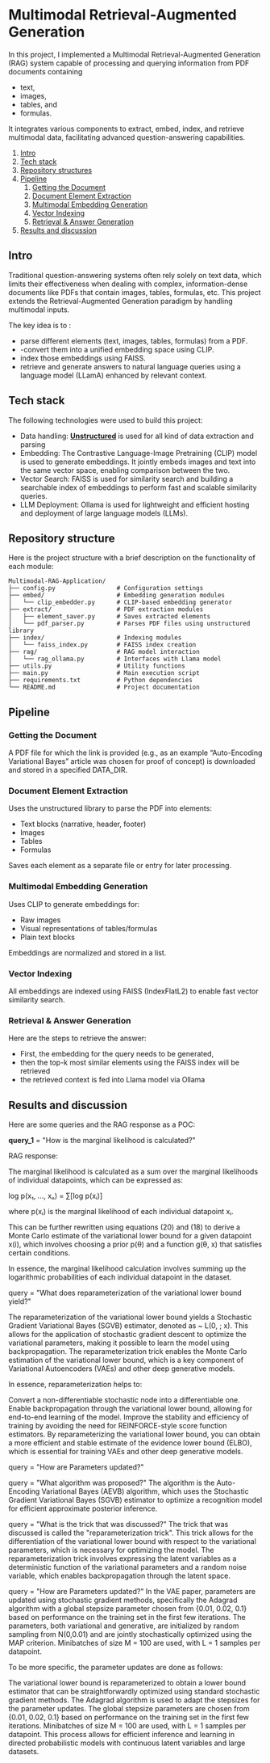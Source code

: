 # Multimodal Retrieval-Augmented Generation 

In this project, I implemented a Multimodal Retrieval-Augmented Generation (RAG) system capable of processing and querying information from PDF documents containing 
- text,
- images,
- tables, and
- formulas.

It integrates various components to extract, embed, index, and retrieve multimodal data, facilitating advanced question-answering capabilities.

1. [Intro](#1)
2. [Tech stack](#2)
3. [Repository structures](#3)
4. [Pipeline](#4)
   1. [Getting the Document](#5)
   2. [Document Element Extraction](#6)
   3. [Multimodal Embedding Generation](#7)
   4. [Vector Indexing](#8)
   5. [Retrieval & Answer Generation](#9)
5. [Results and discussion ](#10) 


<a name="1"></a>
## Intro
Traditional question-answering systems often rely solely on text data, which limits their effectiveness when dealing with complex, information-dense documents like PDFs that contain images, tables, formulas, etc. This project extends the Retrieval-Augmented Generation paradigm by handling multimodal inputs.

The key idea is to :
- parse different elements (text, images, tables, formulas) from a PDF.
- -convert them into a unified embedding space using CLIP.
- index those embeddings using FAISS.
- retrieve and generate answers to natural language queries using a language model (LLamA) enhanced by relevant context.

<a name="2"></a>
## Tech stack

The following technologies were used to build this project:

- Data handling: **<a href="https://unstructured.io/">Unstructured</a>** is used for all kind of data extraction and parsing
- Embedding: The Contrastive Language-Image Pretraining (CLIP) model is used to generate embeddings. It jointly embeds images and text into the same vector space, enabling comparison between the two.
- Vector Search: FAISS is used for similarity search and building a searchable index of embeddings to perform fast and scalable similarity queries.
- LLM Deployment: Ollama is used for lightweight and efficient hosting and deployment of large language models (LLMs).

<a name="3"></a>
## Repository structure

Here is the project structure with a brief description on the functionality of each module:

    Multimodal-RAG-Application/
    ├── config.py                 # Configuration settings
    ├── embed/                    # Embedding generation modules
    │   └── clip_embedder.py      # CLIP-based embedding generator
    ├── extract/                  # PDF extraction modules
    │   ├── element_saver.py      # Saves extracted elements
    │   └── pdf_parser.py         # Parses PDF files using unstructured library 
    ├── index/                    # Indexing modules
    │   └── faiss_index.py        # FAISS index creation
    ├── rag/                      # RAG model interaction
    │   └── rag_ollama.py         # Interfaces with Llama model
    ├── utils.py                  # Utility functions
    ├── main.py                   # Main execution script
    ├── requirements.txt          # Python dependencies
    └── README.md                 # Project documentation


<a name="4"></a>
## Pipeline

<a name="5"></a>
### Getting the Document
A PDF file for which the link is provided (e.g., as an example “Auto-Encoding Variational Bayes” article was chosen for proof of concept) is downloaded and stored  in a specified DATA_DIR.

<a name="6"></a>
### Document Element Extraction
Uses the unstructured library to parse the PDF into elements:

- Text blocks (narrative, header, footer)
- Images
- Tables
- Formulas

Saves each element as a separate file or entry for later processing.

<a name="7"></a>
### Multimodal Embedding Generation 
Uses CLIP to generate embeddings for:
- Raw images
- Visual representations of tables/formulas
- Plain text blocks

Embeddings are normalized and stored in a list.

<a name="8"></a>
### Vector Indexing
All embeddings are indexed using FAISS (IndexFlatL2) to enable fast vector similarity search.

<a name="9"></a>
### Retrieval & Answer Generation
Here are the steps to retrieve the answer:
- First, the embedding for the query needs to be generated,
- then the top-k most similar elements using the FAISS index will be retrieved
- the retrieved context is fed into Llama model via Ollama 

<a name="10"></a>
## Results and discussion 

Here are some queries and the RAG response as a POC:

   **query_1** = "How is the marginal likelihood is calculated?"

RAG response:

   The marginal likelihood is calculated as a sum over the marginal likelihoods of individual datapoints, which can be expressed as:
   
   log p(x₁, ..., xₙ) = ∑[log p(xᵢ)]
   
   where p(xᵢ) is the marginal likelihood of each individual datapoint xᵢ.
   
   This can be further rewritten using equations (20) and (18) to derive a Monte Carlo estimate of the variational lower bound for a given datapoint x(i), which involves choosing a prior p(θ) and a function g(θ, x) that satisfies certain conditions.
   
   In essence, the marginal likelihood calculation involves summing up the logarithmic probabilities of each individual datapoint in the dataset.



query = "What does reparameterization of the variational lower bound yield?"

The reparameterization of the variational lower bound yields a Stochastic Gradient Variational Bayes (SGVB) estimator, denoted as ~ L(0, ; x). This allows for the application of stochastic gradient descent to optimize the variational parameters, making it possible to learn the model using backpropagation. The reparameterization trick enables the Monte Carlo estimation of the variational lower bound, which is a key component of Variational Autoencoders (VAEs) and other deep generative models.

In essence, reparameterization helps to:

Convert a non-differentiable stochastic node into a differentiable one.
Enable backpropagation through the variational lower bound, allowing for end-to-end learning of the model.
Improve the stability and efficiency of training by avoiding the need for REINFORCE-style score function estimators.
By reparameterizing the variational lower bound, you can obtain a more efficient and stable estimate of the evidence lower bound (ELBO), which is essential for training VAEs and other deep generative models.

query = "How are Parameters updated?"


query = "What algorithm was proposed?"
The algorithm is the Auto-Encoding Variational Bayes (AEVB) algorithm, which uses the Stochastic Gradient Variational Bayes (SGVB) estimator to optimize a recognition model for efficient approximate posterior inference.


query = "What is the trick that was discussed?"
The trick that was discussed is called the "reparameterization trick". This trick allows for the differentiation of the variational lower bound with respect to the variational parameters, which is necessary for optimizing the model. The reparameterization trick involves expressing the latent variables as a deterministic function of the variational parameters and a random noise variable, which enables backpropagation through the latent space.



query = "How are Parameters updated?"
In the VAE paper, parameters are updated using stochastic gradient methods, specifically the Adagrad algorithm with a global stepsize parameter chosen from {0.01, 0.02, 0.1} based on performance on the training set in the first few iterations. The parameters, both variational and generative, are initialized by random sampling from N(0,0.01) and are jointly stochastically optimized using the MAP criterion. Minibatches of size M = 100 are used, with L = 1 samples per datapoint.

To be more specific, the parameter updates are done as follows:

The variational lower bound is reparameterized to obtain a lower bound estimator that can be straightforwardly optimized using standard stochastic gradient methods.
The Adagrad algorithm is used to adapt the stepsizes for the parameter updates.
The global stepsize parameters are chosen from {0.01, 0.02, 0.1} based on performance on the training set in the first few iterations.
Minibatches of size M = 100 are used, with L = 1 samples per datapoint.
This process allows for efficient inference and learning in directed probabilistic models with continuous latent variables and large datasets.
